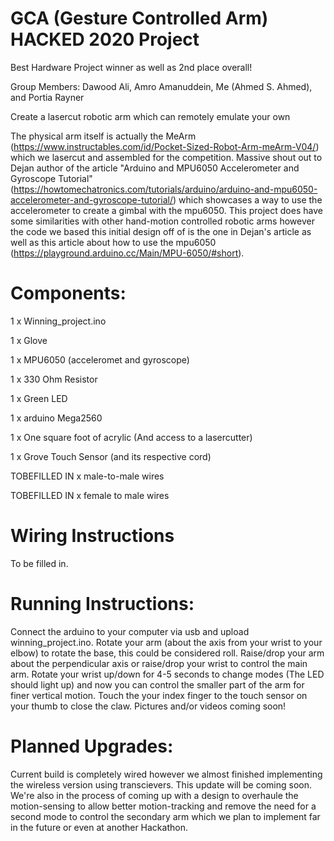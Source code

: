 # GCA (Gesture Controlled Arm) HACKED 2020 Project
Best Hardware Project winner as well as 2nd place overall!

Group Members: Dawood Ali, Amro Amanuddein, Me (Ahmed S. Ahmed), and Portia Rayner

Create a lasercut robotic arm which can remotely emulate your own

The physical arm itself is actually the MeArm (https://www.instructables.com/id/Pocket-Sized-Robot-Arm-meArm-V04/) which we lasercut and assembled for the competition. Massive shout out to Dejan author of the article "Arduino and MPU6050 Accelerometer and Gyroscope Tutorial" (https://howtomechatronics.com/tutorials/arduino/arduino-and-mpu6050-accelerometer-and-gyroscope-tutorial/) which showcases a way to use the accelerometer to create a gimbal with the mpu6050. This project does have some similarities with other hand-motion controlled robotic arms however the code we based this initial design off of is the one in Dejan's article as well as this article about how to use the mpu6050 (https://playground.arduino.cc/Main/MPU-6050/#short). 


# Components:

1 x Winning_project.ino

1 x Glove 

1 x MPU6050 (acceleromet and gyroscope)

1 x 330 Ohm Resistor

1 x Green LED

1 x arduino Mega2560

1 x One square foot of acrylic (And access to a lasercutter)

1 x Grove Touch Sensor (and its respective cord)

TOBEFILLED IN x male-to-male wires

TOBEFILLED IN x female to male wires

# Wiring Instructions

To be filled in.

# Running Instructions:

Connect the arduino to your computer via usb and upload winning_project.ino. Rotate your arm (about the axis from your wrist to your elbow) to rotate the base, this could be considered roll. Raise/drop your arm about the perpendicular axis or raise/drop your wrist to control the main arm. Rotate your wrist up/down for 4-5 seconds to change modes (The LED should light up) and now you can control the smaller part of the arm for finer vertical motion. Touch the your index finger to the touch sensor on your thumb to close the claw. Pictures and/or videos coming soon!


# Planned Upgrades:

Current build is completely wired however we almost finished implementing the wireless version using transcievers. This update will be coming soon. We're also in the process of coming up with a design to overhaule the motion-sensing to allow better motion-tracking and remove the need for a second mode to control the secondary arm which we plan to implement far in the future or even at another Hackathon. 
